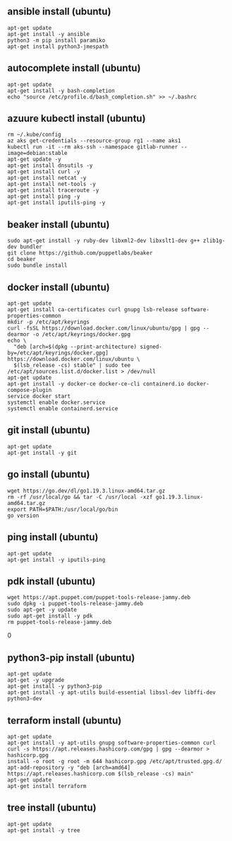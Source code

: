 ## ansible install (ubuntu)
```no-highlight
apt-get update
apt-get install -y ansible
python3 -m pip install paramiko
apt-get install python3-jmespath
```

## autocomplete install (ubuntu)
```no-highlight
apt-get update
apt-get install -y bash-completion
echo "source /etc/profile.d/bash_completion.sh" >> ~/.bashrc
```

## azuure kubectl install (ubuntu)
```no-highlight
rm ~/.kube/config
az aks get-credentials --resource-group rg1 --name aks1
kubectl run -it --rm aks-ssh --namespace gitlab-runner --image=debian:stable
apt-get update -y
apt-get install dnsutils -y
apt-get install curl -y
apt-get install netcat -y
apt-get install net-tools -y
apt-get install traceroute -y
apt-get install ping -y
apt-get install iputils-ping -y
```

## beaker install (ubuntu)
```no-highlight
sudo apt-get install -y ruby-dev libxml2-dev libxslt1-dev g++ zlib1g-dev bundler
git clone https://github.com/puppetlabs/beaker
cd beaker
sudo bundle install
```

## docker install (ubuntu)
```no-highlight
apt-get update
apt-get install ca-certificates curl gnupg lsb-release software-properties-common
mkdir -p /etc/apt/keyrings
curl -fsSL https://download.docker.com/linux/ubuntu/gpg | gpg --dearmor -o /etc/apt/keyrings/docker.gpg
echo \
  "deb [arch=$(dpkg --print-architecture) signed-by=/etc/apt/keyrings/docker.gpg] https://download.docker.com/linux/ubuntu \
  $(lsb_release -cs) stable" | sudo tee /etc/apt/sources.list.d/docker.list > /dev/null
apt-get update
apt-get install -y docker-ce docker-ce-cli containerd.io docker-compose-plugin
service docker start
systemctl enable docker.service
systemctl enable containerd.service
```

## git install (ubuntu)
```no-highlight
apt-get update
apt-get install -y git
```

## go install (ubuntu)
```no-highlight
wget https://go.dev/dl/go1.19.3.linux-amd64.tar.gz
rm -rf /usr/local/go && tar -C /usr/local -xzf go1.19.3.linux-amd64.tar.gz
export PATH=$PATH:/usr/local/go/bin
go version
```

## ping install (ubuntu)
```no-highlight
apt-get update
apt-get install -y iputils-ping
```

## pdk install (ubuntu)
```no-highlight
wget https://apt.puppet.com/puppet-tools-release-jammy.deb
sudo dpkg -i puppet-tools-release-jammy.deb
sudo apt-get -y update
sudo apt-get install -y pdk
rm puppet-tools-release-jammy.deb
```
0
## python3-pip install (ubuntu)
```no-highlight
apt-get update
apt-get -y upgrade
apt-get install -y python3-pip
apt-get install -y apt-utils build-essential libssl-dev libffi-dev python3-dev
```

## terraform install (ubuntu)
```no-highlight
apt-get update
apt-get install -y apt-utils gnupg software-properties-common curl
curl -s https://apt.releases.hashicorp.com/gpg | gpg --dearmor > hashicorp.gpg
install -o root -g root -m 644 hashicorp.gpg /etc/apt/trusted.gpg.d/
apt-add-repository -y "deb [arch=amd64] https://apt.releases.hashicorp.com $(lsb_release -cs) main"
apt-get update
apt-get install terraform
```

## tree install (ubuntu)
```no-highlight
apt-get update
apt-get install -y tree
```
